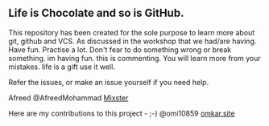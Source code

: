 ## Life is Chocolate and so is GitHub.

This repository has been created for the sole purpose to learn more about git, github and VCS. As discussed in the workshop that we had/are having.
Have fun. Practise a lot. Don't fear to do something wrong or break something.
im having fun.
this is commenting.
You will learn more from your mistakes.
life is a gift use it well.

Refer the issues, or make an issue yourself if you need help.

Afreed
@AfreedMohammad
[Mixster](www.mixstersite.wordpress.com)

Here are my contributions to this project - ;-)
@omi10859
[omkar.site](omkar.site)
